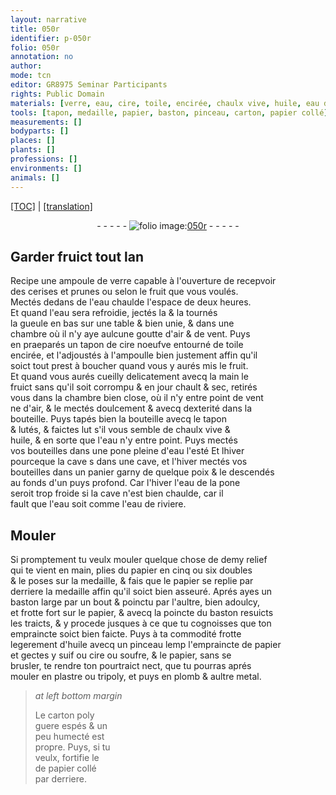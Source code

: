 ```yaml
---
layout: narrative
title: 050r
identifier: p-050r
folio: 050r
annotation: no
author:
mode: tcn
editor: GR8975 Seminar Participants
rights: Public Domain
materials: [verre, eau, cire, toile, encirée, chaulx vive, huile, eau de riviere, papier, suif, soufre, plastre, tripoly, plomb, metal, carton, papier collé]
tools: [tapon, medaille, papier, baston, pinceau, carton, papier collé]
measurements: []
bodyparts: []
places: []
plants: []
professions: []
environments: []
animals: []
---
```


 <p><a href="{{ site.baseurl }}/normalized/">[TOC]</a> | <a href="{{ site.baseurl }}/texts/p-050r_tl/" target="_blank">[translation]</a></p><div class="folio" align="center">- - - - - <a href="http://gallica.bnf.fr/ark:/12148/btv1b10500001g/f105.image" target="_blank"><img src="https://cu-mkp.github.io/2017-workshop-edition/assets/photo-icon.png" alt="folio image: " style="display:inline-block; margin-bottom:-3px;"/>050r</a> - - - - - </div>  
  

## Garder fruict tout lan

 
R<span class="exp">ecipe</span> une ampoule de <span class="m">verre</span> capable à l'ouverture de recepvoir<br/> des cerises et prunes ou selon le fruit que vous voulés.<br/> Mectés dedans de l'<span class="m">eau</span> chaulde l'espace de deux heures.<br/> Et quand l'<span class="m">eau</span> sera refroidie, jectés la & la tournés<br/> la gueule en bas sur une table <span class="del">&</span> bien unie, & dans une<br/> chambre où il n'y aye aulcune goutte d'air & de vent. Puys<br/> <span class="del">en</span> praeparés un tapon de <span class="m">cire</span> noeufve entourné de <span class="m">toile</span><br/> <span class="m">encirée</span>, et l'adjoustés à l'ampoulle bien justem<span class="exp">ent</span> affin qu'il<br/> soict tout prest à boucher quand vous y aurés mis le fruit.<br/> Et quand vous aurés cueilly delicatem<span class="exp">ent</span> avecq la main le<br/> fruict sans qu'il soit corrompu & en jour chault & sec, retirés<br/> vous dans la chambre bien close, où il n'y entre point de vent<br/> ne d'air, & le mectés doulcem<span class="exp">ent</span> & avecq dexterité dans la<br/> bouteille. Puys tapés bien la bouteille avecq le <span class="tl">tapon</span><br/> & lutés, & faictes lut s'il vous semble de <span class="m">chaulx vive</span> &<br/> <span class="m">huile</span>, & en sorte que l'<span class="m">eau</span> n'y entre point. Puys mectés<br/> vos bouteilles dans une pone pleine d'<span class="m">eau</span> l'esté <span class="del">Et lhiver<br/> pourceque la cave s</span> dans une cave, et l'hiver mectés vos<br/> bouteilles dans un panier garny de quelque poix & le descendés<br/> au fonds d'un puys profond. Car l'hiver l'<span class="m">eau</span> de la pone<br/> seroit trop froide si la cave n'est bien chaulde, car il<br/> fault que l'<span class="m">eau</span> soit co<span class="exp">mm</span>e l'<span class="m">eau de riviere</span>.
 
 
  

## Mouler

 
Si promptement tu veulx mouler quelque chose de demy relief<br/> qui te vient en main, plies du <span class="m">papier</span> en cinq ou six doubles<br/> & le poses sur la <span class="tl">medaille</span>, & fais que le <span class="tl"><span class="m">papier</span></span> se replie par<br/> derriere la <span class="tl">medaille</span> affin qu'il soict bien asseuré. Aprés ayes un<br/> <span class="tl">baston</span> large par un bout & poinctu par l'aultre, bien adoulcy,<br/> et frotte fort sur le <span class="tl"><span class="m">papier</span></span>, & avecq la poincte du <span class="tl">baston</span> resuicts<br/> les traicts, & y procede jusques à ce que tu cognoisses que ton<br/> empraincte soict bien faicte. Puys à ta commodité frotte<br/> legerement d'<span class="m">huile</span> avecq un <span class="tl">pinceau</span> <span class="del">lemp</span> l'empraincte de <span class="tl"><span class="m">papier</span></span><br/> et gectes y <span class="m">suif</span> ou <span class="m">cire</span> ou <span class="m">soufre</span>, & le <span class="tl"><span class="m">papier</span></span>, sans se<br/> brusler, te rendre ton pourtraict nect, que tu pourras aprés<br/> mouler en <span class="m">plastre</span> ou <span class="m">tripoly</span>, et puys en <span class="m">plomb</span> & aultre <span class="m">metal</span>.
 
> *at left bottom margin*
> 
> 
> Le <span class="tl"><span class="m">carton</span></span> poly<br/> guere espés & un<br/> peu humecté est<br/> propre. Puys, si tu<br/> veulx, fortifie le<br/> de <span class="tl"><span class="m">papier collé</span></span><br/> par derriere.

 